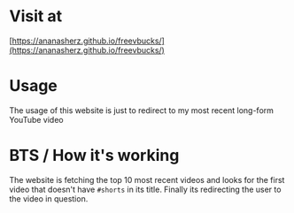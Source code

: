 # Visit at

[https://ananasherz.github.io/freevbucks/](https://ananasherz.github.io/freevbucks/)

# Usage

The usage of this website is just to redirect to my most recent long-form YouTube video

# BTS / How it's working

The website is fetching the top 10 most recent videos and looks for the first video that doesn't have `#shorts` in its title.
Finally its redirecting the user to the video in question.
